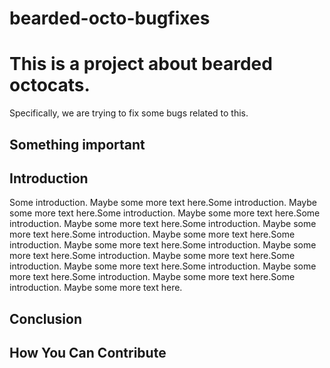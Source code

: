 # bearded-octo-bugfixes

# This is a project about bearded octocats.

Specifically, we are trying to fix some bugs related to this.

## Something important

## Introduction
Some introduction.  Maybe some more text here.Some introduction.  Maybe some more text here.Some introduction.  Maybe some more text here.Some introduction.  Maybe some more text here.Some introduction.  Maybe some more text here.Some introduction.  Maybe some more text here.Some introduction.  Maybe some more text here.Some introduction.  Maybe some more text here.Some introduction.  Maybe some more text here.Some introduction.  Maybe some more text here.Some introduction.  Maybe some more text here.Some introduction.  Maybe some more text here.Some introduction.  Maybe some more text here.

## Conclusion

## How You Can Contribute